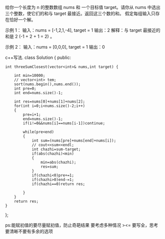 给你一个长度为 n 的整数数组 nums 和 一个目标值 target。请你从 nums 中选出三个整数，使它们的和与 target 最接近。返回这三个数的和。
假定每组输入只存在恰好一个解。

示例 1：
输入：nums = [-1,2,1,-4], target = 1
输出：2
解释：与 target 最接近的和是 2 (-1 + 2 + 1 = 2) 。

示例 2：
输入：nums = [0,0,0], target = 1
输出：0

c++写法.
class Solution {
public:
   
    int threeSumClosest(vector<int>& nums,int target) {
        
        int min=10000;
        // vector<int> tem; 
        sort(nums.begin(),nums.end());
        int pre=0;
        int end=nums.size()-1;
       
        int res=nums[0]+nums[1]+nums[2];
        for(int i=0;i<nums.size()-2;i++)
        {
            pre=i+1;
            end=nums.size()-1;   
            if(i!=0&&nums[i]==nums[i-1])continue;
            
            while(pre<end)
            {	
                int sum=(nums[pre]+nums[end]+nums[i]);
                // cout<<sum<<endl;
                int chazhi=sum-target;
                if(abs(chazhi)<min)
                {
                    min=abs(chazhi);
                    res=sum;
                }
                if(chazhi<0)pre+=1;
                if(chazhi>0)end-=1;
                if(chazhi==0)return res;    

            }
        }
        return res;
    }
};


ps:能赋初值的要尽量赋初值，防止奇葩结果
    要考虑多种情况 ><= 要写全，思考要清晰不要有多余的选项
